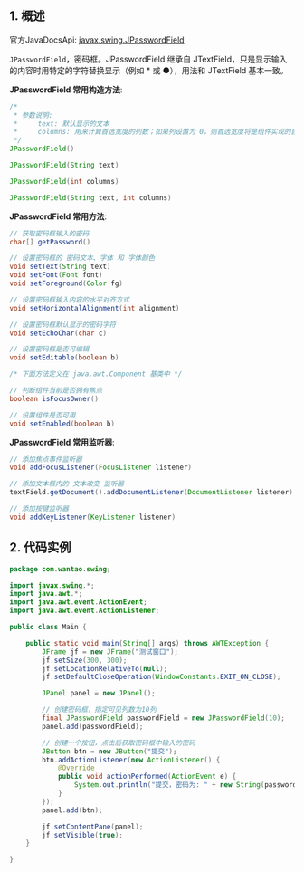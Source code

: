 ## 1. 概述

官方JavaDocsApi: [javax.swing.JPasswordField](https://docs.oracle.com/javase/8/docs/api/javax/swing/JPasswordField.html)

`JPasswordField`，密码框。JPasswordField 继承自 JTextField，只是显示输入的内容时用特定的字符替换显示（例如 * 或 ●），用法和 JTextField 基本一致。

**JPasswordField 常用构造方法**:

```java
/*
 * 参数说明:
 *     text: 默认显示的文本
 *     columns: 用来计算首选宽度的列数；如果列设置为 0，则首选宽度将是组件实现的自然结果
 */
JPasswordField()

JPasswordField(String text)

JPasswordField(int columns)

JPasswordField(String text, int columns)
```

**JPasswordField 常用方法**:

```java
// 获取密码框输入的密码
char[] getPassword()

// 设置密码框的 密码文本、字体 和 字体颜色
void setText(String text)
void setFont(Font font)
void setForeground(Color fg)

// 设置密码框输入内容的水平对齐方式
void setHorizontalAlignment(int alignment)

// 设置密码框默认显示的密码字符
void setEchoChar(char c)

// 设置密码框是否可编辑
void setEditable(boolean b)

/* 下面方法定义在 java.awt.Component 基类中 */

// 判断组件当前是否拥有焦点
boolean isFocusOwner()

// 设置组件是否可用
void setEnabled(boolean b)
```

**JPasswordField 常用监听器**:

```java
// 添加焦点事件监听器
void addFocusListener(FocusListener listener)

// 添加文本框内的 文本改变 监听器
textField.getDocument().addDocumentListener(DocumentListener listener)

// 添加按键监听器
void addKeyListener(KeyListener listener)
```

## 2. 代码实例

```java
package com.wantao.swing;

import javax.swing.*;
import java.awt.*;
import java.awt.event.ActionEvent;
import java.awt.event.ActionListener;

public class Main {

    public static void main(String[] args) throws AWTException {
        JFrame jf = new JFrame("测试窗口");
        jf.setSize(300, 300);
        jf.setLocationRelativeTo(null);
        jf.setDefaultCloseOperation(WindowConstants.EXIT_ON_CLOSE);

        JPanel panel = new JPanel();

        // 创建密码框，指定可见列数为10列
        final JPasswordField passwordField = new JPasswordField(10);
        panel.add(passwordField);

        // 创建一个按钮，点击后获取密码框中输入的密码
        JButton btn = new JButton("提交");
        btn.addActionListener(new ActionListener() {
            @Override
            public void actionPerformed(ActionEvent e) {
                System.out.println("提交，密码为: " + new String(passwordField.getPassword()));
            }
        });
        panel.add(btn);

        jf.setContentPane(panel);
        jf.setVisible(true);
    }

}
```

